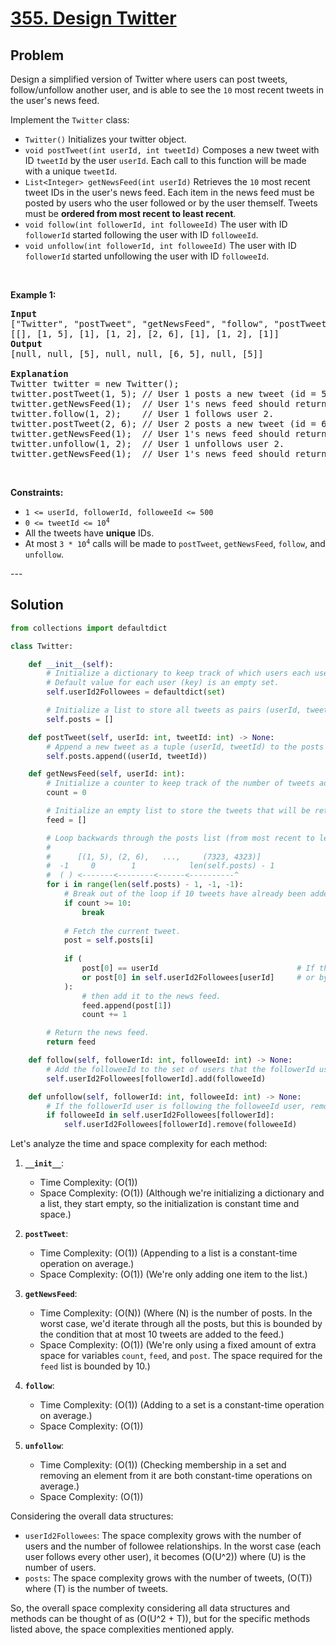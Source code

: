 # <a href="https://leetcode.com/problems/design-twitter/description/" target="_blank">355. Design Twitter</a>

## Problem

<div class="dEI87" data-track-load="description_content"><p>Design a simplified version of Twitter where users can post tweets, follow/unfollow another user, and is able to see the <code>10</code> most recent tweets in the user's news feed.</p>

<p>Implement the <code>Twitter</code> class:</p>

<ul>
	<li><code>Twitter()</code> Initializes your twitter object.</li>
	<li><code>void postTweet(int userId, int tweetId)</code> Composes a new tweet with ID <code>tweetId</code> by the user <code>userId</code>. Each call to this function will be made with a unique <code>tweetId</code>.</li>
	<li><code>List&lt;Integer&gt; getNewsFeed(int userId)</code> Retrieves the <code>10</code> most recent tweet IDs in the user's news feed. Each item in the news feed must be posted by users who the user followed or by the user themself. Tweets must be <strong>ordered from most recent to least recent</strong>.</li>
	<li><code>void follow(int followerId, int followeeId)</code> The user with ID <code>followerId</code> started following the user with ID <code>followeeId</code>.</li>
	<li><code>void unfollow(int followerId, int followeeId)</code> The user with ID <code>followerId</code> started unfollowing the user with ID <code>followeeId</code>.</li>
</ul>

<p>&nbsp;</p>
<p><strong class="example">Example 1:</strong></p>

<pre><strong>Input</strong>
["Twitter", "postTweet", "getNewsFeed", "follow", "postTweet", "getNewsFeed", "unfollow", "getNewsFeed"]
[[], [1, 5], [1], [1, 2], [2, 6], [1], [1, 2], [1]]
<strong>Output</strong>
[null, null, [5], null, null, [6, 5], null, [5]]

<strong>Explanation</strong>
Twitter twitter = new Twitter();
twitter.postTweet(1, 5); // User 1 posts a new tweet (id = 5).
twitter.getNewsFeed(1);  // User 1's news feed should return a list with 1 tweet id -&gt; [5]. return [5]
twitter.follow(1, 2);    // User 1 follows user 2.
twitter.postTweet(2, 6); // User 2 posts a new tweet (id = 6).
twitter.getNewsFeed(1);  // User 1's news feed should return a list with 2 tweet ids -&gt; [6, 5]. Tweet id 6 should precede tweet id 5 because it is posted after tweet id 5.
twitter.unfollow(1, 2);  // User 1 unfollows user 2.
twitter.getNewsFeed(1);  // User 1's news feed should return a list with 1 tweet id -&gt; [5], since user 1 is no longer following user 2.
</pre>

<p>&nbsp;</p>
<p><strong>Constraints:</strong></p>

<ul>
	<li><code>1 &lt;= userId, followerId, followeeId &lt;= 500</code></li>
	<li><code>0 &lt;= tweetId &lt;= 10<sup>4</sup></code></li>
	<li>All the tweets have <strong>unique</strong> IDs.</li>
	<li>At most <code>3 * 10<sup>4</sup></code> calls will be made to <code>postTweet</code>, <code>getNewsFeed</code>, <code>follow</code>, and <code>unfollow</code>.</li>
</ul>
</div>
---

## Solution

```python
from collections import defaultdict

class Twitter:

    def __init__(self):
        # Initialize a dictionary to keep track of which users each user follows.
        # Default value for each user (key) is an empty set.
        self.userId2Followees = defaultdict(set)

        # Initialize a list to store all tweets as pairs (userId, tweetId).
        self.posts = []

    def postTweet(self, userId: int, tweetId: int) -> None:
        # Append a new tweet as a tuple (userId, tweetId) to the posts list.
        self.posts.append((userId, tweetId))

    def getNewsFeed(self, userId: int):
        # Initialize a counter to keep track of the number of tweets added to the news feed.
        count = 0

        # Initialize an empty list to store the tweets that will be returned as the user's news feed.
        feed = []

        # Loop backwards through the posts list (from most recent to least recent).
        # 
        #      [(1, 5), (2, 6),   ...,     (7323, 4323)]
        #  -1     0        1            len(self.posts) - 1
        #  ( ) <-------<--------<------<----------^
        for i in range(len(self.posts) - 1, -1, -1):
            # Break out of the loop if 10 tweets have already been added to the news feed.
            if count >= 10:
                break
            
            # Fetch the current tweet.
            post = self.posts[i]
            
            if (
                post[0] == userId                               # If the tweet was posted by the user
                or post[0] in self.userId2Followees[userId]     # or by someone the user follows
            ):
                # then add it to the news feed.
                feed.append(post[1])
                count += 1

        # Return the news feed.
        return feed

    def follow(self, followerId: int, followeeId: int) -> None:
        # Add the followeeId to the set of users that the followerId user is following.
        self.userId2Followees[followerId].add(followeeId)

    def unfollow(self, followerId: int, followeeId: int) -> None:
        # If the followerId user is following the followeeId user, remove the followeeId from the set.
        if followeeId in self.userId2Followees[followerId]:
            self.userId2Followees[followerId].remove(followeeId)

```

Let's analyze the time and space complexity for each method:

1. **`__init__`**:
   - Time Complexity: \(O(1)\)
   - Space Complexity: \(O(1)\) 
   (Although we're initializing a dictionary and a list, they start empty, so the initialization is constant time and space.)

2. **`postTweet`**:
   - Time Complexity: \(O(1)\) 
   (Appending to a list is a constant-time operation on average.)
   - Space Complexity: \(O(1)\) 
   (We're only adding one item to the list.)

3. **`getNewsFeed`**:
   - Time Complexity: \(O(N)\) 
   (Where \(N\) is the number of posts. In the worst case, we'd iterate through all the posts, but this is bounded by the condition that at most 10 tweets are added to the feed.)
   - Space Complexity: \(O(1)\) 
   (We're only using a fixed amount of extra space for variables `count`, `feed`, and `post`. The space required for the `feed` list is bounded by 10.)

4. **`follow`**:
   - Time Complexity: \(O(1)\) 
   (Adding to a set is a constant-time operation on average.)
   - Space Complexity: \(O(1)\)

5. **`unfollow`**:
   - Time Complexity: \(O(1)\) 
   (Checking membership in a set and removing an element from it are both constant-time operations on average.)
   - Space Complexity: \(O(1)\)

Considering the overall data structures:

- `userId2Followees`: The space complexity grows with the number of users and the number of followee relationships. In the worst case (each user follows every other user), it becomes \(O(U^2)\) where \(U\) is the number of users.
- `posts`: The space complexity grows with the number of tweets, \(O(T)\) where \(T\) is the number of tweets.

So, the overall space complexity considering all data structures and methods can be thought of as \(O(U^2 + T)\), but for the specific methods listed above, the space complexities mentioned apply.
